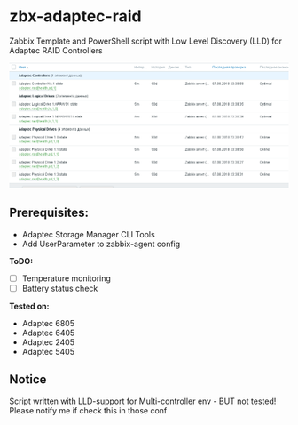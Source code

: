 # zbx-adaptec-raid
Zabbix Template and PowerShell script with Low Level Discovery (LLD) for Adaptec RAID Controllers

![alt_text](https://github.com/GOID1989/zbx-adaptec-raid/blob/master/adaptec-raid.png)

## Prerequisites:
 - Adaptec Storage Manager CLI Tools
 - Add UserParameter to zabbix-agent config

**ToDO:**
 - [ ] Temperature monitoring
 - [ ] Battery status check
 
**Tested on:**
 - Adaptec 6805
 - Adaptec 6405
 - Adaptec 2405
 - Adaptec 5405

## Notice
Script written with LLD-support for Multi-controller env - BUT not tested! Please notify me if check this in those conf